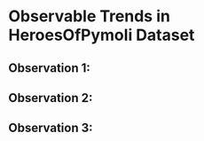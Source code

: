 # Observable Trends in HeroesOfPymoli Dataset

## Observation 1:

## Observation 2:

## Observation 3:

